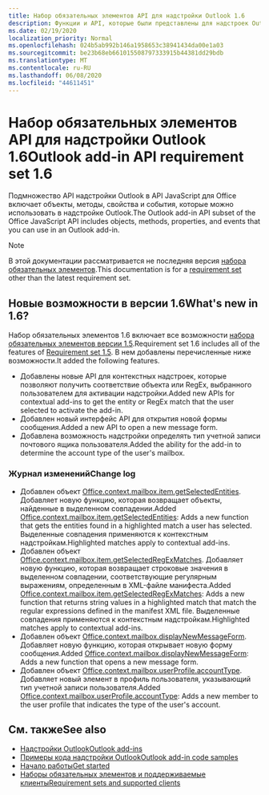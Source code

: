 ```yaml
---
title: Набор обязательных элементов API для надстройки Outlook 1.6
description: Функции и API, которые были представлены для надстроек Outlook и API JavaScript для Office в составе API почтовых ящиков 1,6.
ms.date: 02/19/2020
localization_priority: Normal
ms.openlocfilehash: 024b5ab992b146a1958653c38941434da00e1a03
ms.sourcegitcommit: be23b68eb661015508797333915b44381dd29bdb
ms.translationtype: MT
ms.contentlocale: ru-RU
ms.lasthandoff: 06/08/2020
ms.locfileid: "44611451"
---
```

# <a name="outlook-add-in-api-requirement-set-16"></a><span data-ttu-id="e0aad-103">Набор обязательных элементов API для надстройки Outlook 1.6</span><span class="sxs-lookup"><span data-stu-id="e0aad-103">Outlook add-in API requirement set 1.6</span></span>

<span data-ttu-id="e0aad-104">Подмножество API надстройки Outlook в API JavaScript для Office включает объекты, методы, свойства и события, которые можно использовать в надстройке Outlook.</span><span class="sxs-lookup"><span data-stu-id="e0aad-104">The Outlook add-in API subset of the Office JavaScript API includes objects, methods, properties, and events that you can use in an Outlook add-in.</span></span>

> [!NOTE]
> <span data-ttu-id="e0aad-105">В этой документации рассматривается не последняя версия [набора обязательных элементов](../../requirement-sets/outlook-api-requirement-sets.md).</span><span class="sxs-lookup"><span data-stu-id="e0aad-105">This documentation is for a [requirement set](../../requirement-sets/outlook-api-requirement-sets.md) other than the latest requirement set.</span></span>

## <a name="whats-new-in-16"></a><span data-ttu-id="e0aad-106">Новые возможности в версии 1.6</span><span class="sxs-lookup"><span data-stu-id="e0aad-106">What's new in 1.6?</span></span>

<span data-ttu-id="e0aad-107">Набор обязательных элементов 1.6 включает все возможности [набора обязательных элементов версии 1.5](../requirement-set-1.5/outlook-requirement-set-1.5.md).</span><span class="sxs-lookup"><span data-stu-id="e0aad-107">Requirement set 1.6 includes all of the features of [Requirement set 1.5](../requirement-set-1.5/outlook-requirement-set-1.5.md).</span></span> <span data-ttu-id="e0aad-108">В нем добавлены перечисленные ниже возможности.</span><span class="sxs-lookup"><span data-stu-id="e0aad-108">It added the following features.</span></span>

- <span data-ttu-id="e0aad-109">Добавлены новые API для контекстных надстроек, которые позволяют получить соответствие объекта или RegEx, выбранного пользователем для активации надстройки.</span><span class="sxs-lookup"><span data-stu-id="e0aad-109">Added new APIs for contextual add-ins to get the entity or RegEx match that the user selected to activate the add-in.</span></span>
- <span data-ttu-id="e0aad-110">Добавлен новый интерфейс API для открытия новой формы сообщения.</span><span class="sxs-lookup"><span data-stu-id="e0aad-110">Added a new API to open a new message form.</span></span>
- <span data-ttu-id="e0aad-111">Добавлена возможность надстройки определять тип учетной записи почтового ящика пользователя.</span><span class="sxs-lookup"><span data-stu-id="e0aad-111">Added the ability for the add-in to determine the account type of the user's mailbox.</span></span>

### <a name="change-log"></a><span data-ttu-id="e0aad-112">Журнал изменений</span><span class="sxs-lookup"><span data-stu-id="e0aad-112">Change log</span></span>

- <span data-ttu-id="e0aad-113">Добавлен объект [Office.context.mailbox.item.getSelectedEntities](office.context.mailbox.item.md#methods). Добавляет новую функцию, которая возвращает объекты, найденные в выделенном совпадении.</span><span class="sxs-lookup"><span data-stu-id="e0aad-113">Added [Office.context.mailbox.item.getSelectedEntities](office.context.mailbox.item.md#methods): Adds a new function that gets the entities found in a highlighted match a user has selected.</span></span> <span data-ttu-id="e0aad-114">Выделенные совпадения применяются к контекстным надстройкам.</span><span class="sxs-lookup"><span data-stu-id="e0aad-114">Highlighted matches apply to contextual add-ins.</span></span>
- <span data-ttu-id="e0aad-115">Добавлен объект [Office.context.mailbox.item.getSelectedRegExMatches](office.context.mailbox.item.md#methods). Добавляет новую функцию, которая возвращает строковые значения в выделенном совпадении, соответствующие регулярным выражениям, определенным в XML-файле манифеста.</span><span class="sxs-lookup"><span data-stu-id="e0aad-115">Added [Office.context.mailbox.item.getSelectedRegExMatches](office.context.mailbox.item.md#methods): Adds a new function that returns string values in a highlighted match that match the regular expressions defined in the manifest XML file.</span></span> <span data-ttu-id="e0aad-116">Выделенные совпадения применяются к контекстным надстройкам.</span><span class="sxs-lookup"><span data-stu-id="e0aad-116">Highlighted matches apply to contextual add-ins.</span></span>
- <span data-ttu-id="e0aad-117">Добавлен объект [Office.context.mailbox.displayNewMessageForm](office.context.mailbox.md#methods). Добавляет новую функцию, которая открывает новую форму сообщения.</span><span class="sxs-lookup"><span data-stu-id="e0aad-117">Added [Office.context.mailbox.displayNewMessageForm](office.context.mailbox.md#methods): Adds a new function that opens a new message form.</span></span>
- <span data-ttu-id="e0aad-118">Добавлен объект [Office.context.mailbox.userProfile.accountType](/javascript/api/outlook/office.userprofile?view=outlook-js-1.6#accounttype). Добавляет новый элемент в профиль пользователя, указывающий тип учетной записи пользователя.</span><span class="sxs-lookup"><span data-stu-id="e0aad-118">Added [Office.context.mailbox.userProfile.accountType](/javascript/api/outlook/office.userprofile?view=outlook-js-1.6#accounttype): Adds a new member to the user profile that indicates the type of the user's account.</span></span>

## <a name="see-also"></a><span data-ttu-id="e0aad-119">См. также</span><span class="sxs-lookup"><span data-stu-id="e0aad-119">See also</span></span>

- [<span data-ttu-id="e0aad-120">Надстройки Outlook</span><span class="sxs-lookup"><span data-stu-id="e0aad-120">Outlook add-ins</span></span>](../../../outlook/outlook-add-ins-overview.md)
- [<span data-ttu-id="e0aad-121">Примеры кода надстройки Outlook</span><span class="sxs-lookup"><span data-stu-id="e0aad-121">Outlook add-in code samples</span></span>](https://developer.microsoft.com/outlook/gallery/?filterBy=Outlook,Samples,Add-ins)
- [<span data-ttu-id="e0aad-122">Начало работы</span><span class="sxs-lookup"><span data-stu-id="e0aad-122">Get started</span></span>](../../../quickstarts/outlook-quickstart.md)
- [<span data-ttu-id="e0aad-123">Наборы обязательных элементов и поддерживаемые клиенты</span><span class="sxs-lookup"><span data-stu-id="e0aad-123">Requirement sets and supported clients</span></span>](../../requirement-sets/outlook-api-requirement-sets.md)
